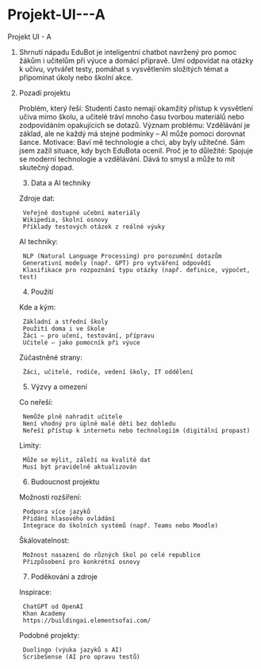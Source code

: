 # Projekt-UI---A
Projekt UI - A

1. Shrnutí nápadu
EduBot je inteligentní chatbot navržený pro pomoc žákům i učitelům při výuce a domácí přípravě. Umí odpovídat na otázky k učivu, vytvářet testy, pomáhat s vysvětlením složitých témat a připomínat úkoly nebo školní akce.

2. Pozadí projektu

    Problém, který řeší: Studenti často nemají okamžitý přístup k vysvětlení učiva mimo školu, a učitelé tráví mnoho času tvorbou materiálů nebo zodpovídáním opakujících se dotazů.
    Význam problému: Vzdělávání je základ, ale ne každý má stejné podmínky – AI může pomoci dorovnat šance.
    Motivace: Baví mě technologie a chci, aby byly užitečné. Sám jsem zažil situace, kdy bych EduBota ocenil.
    Proč je to důležité: Spojuje se moderní technologie a vzdělávání. Dává to smysl a může to mít skutečný dopad.

   3. Data a AI techniky

    Zdroje dat:

        Veřejně dostupné učební materiály
        Wikipedia, školní osnovy
        Příklady testových otázek z reálné výuky

    AI techniky:

        NLP (Natural Language Processing) pro porozumění dotazům
        Generativní modely (např. GPT) pro vytváření odpovědí
        Klasifikace pro rozpoznání typu otázky (např. definice, výpočet, test)

   4. Použití

    Kde a kým:

        Základní a střední školy
        Použití doma i ve škole
        Žáci – pro učení, testování, přípravu
        Učitelé – jako pomocník při výuce

    Zúčastněné strany:

        Žáci, učitelé, rodiče, vedení školy, IT oddělení

   5. Výzvy a omezení

    Co neřeší:

        Nemůže plně nahradit učitele
        Není vhodný pro úplně malé děti bez dohledu
        Neřeší přístup k internetu nebo technologiím (digitální propast)

    Limity:

        Může se mýlit, záleží na kvalitě dat
        Musí být pravidelně aktualizován

   6. Budoucnost projektu

    Možnosti rozšíření:

        Podpora více jazyků
        Přidání hlasového ovládání
        Integrace do školních systémů (např. Teams nebo Moodle)

    Škálovatelnost:

        Možnost nasazení do různých škol po celé republice
        Přizpůsobení pro konkrétní osnovy
   
   7. Poděkování a zdroje

    Inspirace:

        ChatGPT od OpenAI
        Khan Academy
        https://buildingai.elementsofai.com/

    Podobné projekty:

        Duolingo (výuka jazyků s AI)
        ScribeSense (AI pro opravu testů)
